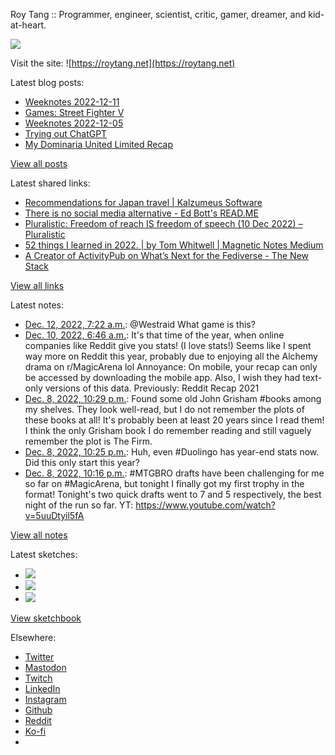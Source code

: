 Roy Tang :: Programmer, engineer, scientist, critic, gamer, dreamer, and kid-at-heart.

![](https://roytang.net/static/img/profile.jpg)

Visit the site: ![https://roytang.net](https://roytang.net)

Latest blog posts:

- [Weeknotes 2022-12-11](https://roytang.net/2022/12/weeknotes-12-11/)
- [Games: Street Fighter V](https://roytang.net/2022/12/street-fighter-v/)
- [Weeknotes 2022-12-05](https://roytang.net/2022/12/weeknotes-12-05/)
- [Trying out ChatGPT](https://roytang.net/2022/12/chatgpt/)
- [My Dominaria United Limited Recap](https://roytang.net/2022/12/mtgdmu-limited-recap/)

[View all posts](https://roytang.net/blog)

Latest shared links:

- [Recommendations for Japan travel | Kalzumeus Software](https://roytang.net/2022/12/df1c505368a315bbf21acf7400ba62d7/)
- [There is no social media alternative - Ed Bott&#x27;s READ.ME](https://roytang.net/2022/12/19e62b179dd14ff8a2acd064755fe477/)
- [Pluralistic: Freedom of reach IS freedom of speech (10 Dec 2022) – Pluralistic](https://roytang.net/2022/12/f0527acc53d901434a39d7387df997ee/)
- [52 things I learned in 2022. | by Tom Whitwell | Magnetic Notes Medium](https://roytang.net/2022/12/35c5b1407b379c5fdc308113d8b82937/)
- [A Creator of ActivityPub on What’s Next for the Fediverse - The New Stack](https://roytang.net/2022/12/ead6ecf64d8ab1b4581c44ab7df8854d/)

[View all links](https://roytang.net/links)

Latest notes:

- [Dec. 12, 2022, 7:22 a.m.](https://roytang.net/2022/12/1602081376278237184/): @Westraid What game is this?
- [Dec. 10, 2022, 6:46 a.m.](https://roytang.net/2022/12/reddit-recap/): It&#x27;s that time of the year, when online companies like Reddit give you stats! (I love stats!) Seems like I spent way more on Reddit this year, probably due to enjoying all the Alchemy drama on r/MagicArena lol Annoyance: On mobile, your recap can only be accessed by downloading the mobile app. Also, I wish they had text-only versions of this data. Previously: Reddit Recap 2021
- [Dec. 8, 2022, 10:29 p.m.](https://roytang.net/2022/12/grisham/): Found some old John Grisham #books among my shelves. They look well-read, but I do not remember the plots of these books at all! It&#x27;s probably been at least 20 years since I read them! I think the only Grisham book I do remember reading and still vaguely remember the plot is The Firm.
- [Dec. 8, 2022, 10:25 p.m.](https://roytang.net/2022/12/duolingo-stats/): Huh, even #Duolingo has year-end stats now. Did this only start this year?
- [Dec. 8, 2022, 10:16 p.m.](https://roytang.net/2022/12/mtgbro-limited-6/): #MTGBRO drafts have been challenging for me so far on #MagicArena, but tonight I finally got my first trophy in the format! Tonight&#x27;s two quick drafts went to 7 and 5 respectively, the best night of the run so far. YT: https://www.youtube.com/watch?v=5uuDtyil5fA

[View all notes](https://roytang.net/notes)

Latest sketches:


- ![](https://roytang.net/media/cache/f5/83/f583e6f8cabb768e013c3292f03b5274.jpg)
- ![](https://roytang.net/media/cache/dc/31/dc31bec42193147458f2e50c9a7fe4ac.jpg)
- ![](https://roytang.net/media/cache/73/2b/732bd4c80057609c59932ce77d753675.jpg)

[View sketchbook](https://roytang.net/albums/sketchbook)


Elsewhere:

- [Twitter](https://twitter.com/roytang)
- [Mastodon](https://indieweb.social/@roytang)
- [Twitch](https://twitch.tv/twitchyroy)
- [LinkedIn](https://www.linkedin.com/in/roytang)
- [Instagram](https://instagram.com/roytang0400)
- [Github](https://github.com/roytang)
- [Reddit](https://reddit.com/u/hungryroy)
- [Ko-fi](https://ko-fi.com/roytang)
- [](mailto:hello@roytang.net)